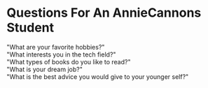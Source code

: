 # Questions For An AnnieCannons Student<br>
"What are your favorite hobbies?"<br>
"What interests you in the tech field?"<br>
"What types of books do you like to read?"<br>
"What is your dream job?"<br>
"What is the best advice you would give to your younger self?"